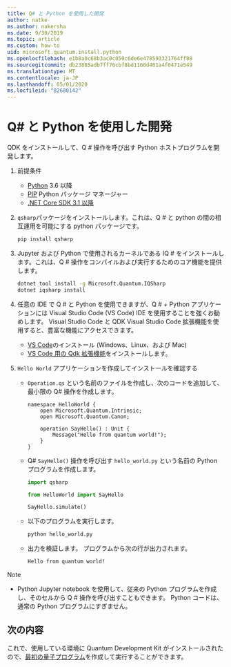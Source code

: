 ```yaml
---
title: Q# と Python を使用した開発
author: natke
ms.author: nakersha
ms.date: 9/30/2019
ms.topic: article
ms.custom: how-to
uid: microsoft.quantum.install.python
ms.openlocfilehash: e1b8a0c68b3ac0c059c6de6e478593321764ff88
ms.sourcegitcommit: db23885adb7ff76cbf8bd1160d401a4f0471e549
ms.translationtype: MT
ms.contentlocale: ja-JP
ms.lasthandoff: 05/01/2020
ms.locfileid: "82680142"
---
```

# <a name="develop-with-q--python"></a>Q# と Python を使用した開発

QDK をインストールして、Q # 操作を呼び出す Python ホストプログラムを開発します。

1. 前提条件

    - [Python](https://www.python.org/downloads/) 3.6 以降
    - [PIP](https://pip.pypa.io/en/stable/installing) Python パッケージ マネージャー
    - [.NET Core SDK 3.1 以降](https://www.microsoft.com/net/download)


1. `qsharp`パッケージをインストールします。これは、Q # と python の間の相互運用を可能にする python パッケージです。

    ```bash
    pip install qsharp
    ```

1. Jupyter および Python で使用されるカーネルである IQ # をインストールします。これは、Q # 操作をコンパイルおよび実行するためのコア機能を提供します。

    ```bash
    dotnet tool install -g Microsoft.Quantum.IQSharp
    dotnet iqsharp install
    ```
  
1. 任意の IDE で Q # と Python を使用できますが、Q # + Python アプリケーションには Visual Studio Code (VS Code) IDE を使用することを強くお勧めします。 Visual Studio Code と QDK Visual Studio Code 拡張機能を使用すると、豊富な機能にアクセスできます。

    - [VS Code](https://code.visualstudio.com/download)のインストール (Windows、Linux、および Mac)
    - [VS Code 用の Qdk 拡張機能](https://marketplace.visualstudio.com/items?itemName=quantum.quantum-devkit-vscode)をインストールします。

1. `Hello World` アプリケーションを作成してインストールを確認する

    - `Operation.qs` という名前のファイルを作成し、次のコードを追加して、最小限の Q# 操作を作成します。

        ```qsharp
        namespace HelloWorld {
            open Microsoft.Quantum.Intrinsic;
            open Microsoft.Quantum.Canon;

            operation SayHello() : Unit {
                Message("Hello from quantum world!");
            }
        }
        ```

    - Q# `SayHello()` 操作を呼び出す `hello_world.py` という名前の Python プログラムを作成します。

        ```python
        import qsharp

        from HelloWorld import SayHello

        SayHello.simulate()
        ```

    - 以下のプログラムを実行します。

        ```bash
        python hello_world.py
        ```

    - 出力を検証します。 プログラムから次の行が出力されます。

        ```bash
        Hello from quantum world!
       ```


> [!NOTE]
> * Python Jupyter notebook を使用して、従来の Python プログラムを作成し、そのセルから Q # 操作を呼び出すこともできます。 Python コードは、通常の Python プログラムにすぎません。

## <a name="whats-next"></a>次の内容

これで、使用している環境に Quantum Development Kit がインストールされたので、[最初の量子プログラム](xref:microsoft.quantum.write-program)を作成して実行することができます。

